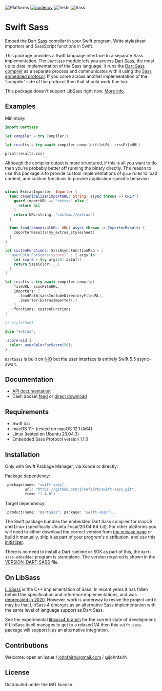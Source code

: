 <!--
swift-sass
README.md
Distributed under the MIT license, see LICENSE.
-->

![Platforms](https://img.shields.io/badge/platform-macOS%20%7C%20linux-lightgrey.svg)
[![codecov](https://codecov.io/gh/johnfairh/swift-sass/branch/main/graph/badge.svg?token=0NAP6IA9EB)](https://codecov.io/gh/johnfairh/swift-sass)
![Tests](https://github.com/johnfairh/swift-sass/workflows/Tests/badge.svg)
![Sass](https://img.shields.io/badge/sass-1.54.0-purple)

# Swift Sass

Embed the Dart [Sass](https://sass-lang.com) compiler in your Swift program.  Write
stylesheet importers and SassScript functions in Swift.

This package provides a Swift language interface to a separate Sass
implementation.  The `DartSass` module lets you access
[Dart Sass](https://sass-lang.com/dart-sass),
the most up to date implementation of the Sass language.  It runs the
[Dart Sass compiler](https://github.com/sass/dart-sass) as a separate process
and communicates with it using the
[Sass embedded protocol](https://github.com/sass/embedded-protocol).  If you
come across another implementation of the 'compiler' side of the protocol then
that should work fine too.

This package doesn't support LibSass right now.  [More info](#on-libsass).

## Examples

Minimally:
```swift
import DartSass

let compiler = try Compiler()

let results = try await compiler.compile(fileURL: scssFileURL)

print(results.css)
```
Although the compiler output is more structured, if this is all you want to do
then you're probably better off running the binary directly.  The reason to use
this package is to provide custom implementations of `@use` rules to load
content, and custom functions to provide application-specific behavior:
```swift

struct ExtrasImporter: Importer {
  func canonicalize(importURL: String) async throws -> URL? {
    guard importURL == "extras" else {
      return nil
    }
    return URL(string: "custom://extras")
  }

  func load(canonicalURL: URL) async throws -> ImporterResults {
    ImporterResults(my_extras_stylesheet)
  }
}

let customFunctions: SassAsyncFunctionMap = [
  "userColorForScore($score)" : { args in
    let score = try args[0].asInt()
    return SassColor(...)
  }
]

let results = try await compiler.compile(
    fileURL: scssFileURL,
    importers: [
      .loadPath(sassIncludeDirectoryFileURL),
      .importer(ExtrasImporter())
    ],
    functions: customFunctions
)
```

```scss
// stylesheet

@use "extras";

.score-mid {
  color: userColorForScore(50);
}
```

`DartSass` is built on [NIO](https://github.com/apple/swift-nio) but the user
interface is entirely Swift 5.5 async-await.

## Documentation

* [API documentation](https://johnfairh.github.io/swift-sass/)
* Dash docset [feed](dash-feed://https%3A%2F%2Fjohnfairh%2Egithub%2Eio%2Fswift%2Dsass%2Fdocsets%2Fswift%2Dsass%2Exml) or [direct download](https://johnfairh.github.io/swift-sass/docsets/swift-sass.tgz)

## Requirements

* Swift 5.5
* macOS 11+ (tested on macOS 12.1 IA64)
* Linux (tested on Ubuntu 20.04.3)
* Embedded Sass Protocol version 1.1.0

## Installation

Only with Swift Package Manager, via Xcode or directly:

Package dependency:
```swift
.package(name: "swift-sass",
         url: "https://github.com/johnfairh/swift-sass.git",
         from: "1.4.0")
```

Target dependency:
```swift
.product(name: "DartSass", package: "swift-sass"),
```

The Swift package bundles the embedded Dart Sass compiler for macOS and Linux
(specifically Ubuntu Focal/20.04 64-bit).  For other platforms you will need
to either download the correct version from
[the release page](https://github.com/sass/dart-sass-embedded/release) or build
it manually, ship it as part of your program's distribution, and use
[this initializer](https://johnfairh.github.io/swift-sass/sassembedded/types/compiler.html?swift#initeventloopgroupprovidertimeoutimportersfunctions).

There is no need to install a Dart runtime or SDK as part of this, the
`dart-sass-embedded` program is standalone.  The version required is shown in
the [VERSION_DART_SASS](VERSION_DART_SASS) file.

## On LibSass

[LibSass](https://sass-lang.com/libsass) is the C++ implementation of Sass.
In recent years it has fallen behind the specification and reference
implementations, and was
[deprecated in 2020](https://sass-lang.com/blog/libsass-is-deprecated).
However, work is underway to revive the project and it may be that LibSass 4
emerges as an alternative Sass implementation with the same level of language
support as Dart Sass.

See the experimental [libsass4 branch](https://github.com/johnfairh/swift-sass/tree/libsass4)
for the current state of development: if LibSass itself manages to get to a
relased V4 then this `swift-sass` package will support it as an alternative
integration.

## Contributions

Welcome: open an issue / johnfairh@gmail.com / @johnfairh

## License

Distributed under the MIT license.
